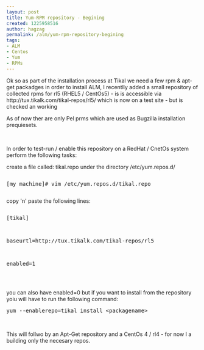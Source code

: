 ```yaml
---
layout: post
title: Yum-RPM repository - Begining
created: 1225958516
author: hagzag
permalink: /alm/yum-rpm-repository-begining
tags:
- ALM
- Centos
- Yum
- RPMs
---
```

<p>Ok so as part of the installation process at Tikal we need a few rpm &amp; apt-get packadges in order to install ALM, I recentlly added a small repository of collected rpms for rl5 (RHEL5 / CentOs5) - is is accessible via http://tux.tikalk.com/tikal-repos/rl5/ which is now on a test site - but is checked an working</p> <p>As of now ther are only Pel prms which are used as Bugzilla installation prequiesets.</p> <p>&nbsp;</p> <p>In order to test-run / enable this repository on a RedHat / CnetOs system perform the following tasks:</p> <p>create a file called: tikal.repo under the directory /etc/yum.repos.d/</p> <pre><p>[my machine]# vim /etc/yum.repos.d/tikal.repo</p></pre> <p>copy 'n' paste the following lines:</p> <pre><p>[tikal]</p>
<p>baseurtl=http://tux.tikalk.com/tikal-repos/rl5</p>
<p>enabled=1</p></pre> <p>&nbsp;</p> <p>you can also have enabled=0 but if you want to install from the repository yoiu will have to run the following command:</p> <pre>
yum --enablerepo=tikal install &lt;packagename&gt;</pre> <p>&nbsp;</p><p>This will follwo by an Apt-Get repository and a CentOs 4 / rl4 - for now I a building only the necesary repos.</p><p>&nbsp;</p> <p>&nbsp;</p>
